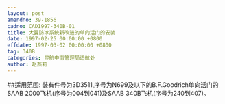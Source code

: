 ```yaml
---
layout: post
amendno: 39-1856
cadno: CAD1997-340B-01
title: 大翼防冰系统新改进的单向活门的安装
date: 1997-02-25 00:00:00 +0800
effdate: 1997-03-02 00:00:00 +0800
tag: 340B
categories: 民航中南管理局适航处
author: 赵燕莉
---
```


##适用范围:
装有件号为3D3511,序号为N699及以下的B.F.Goodrich单向活门的SAAB 2000飞机(序号为004到041)及SAAB 340B飞机(序号为240到407)。

